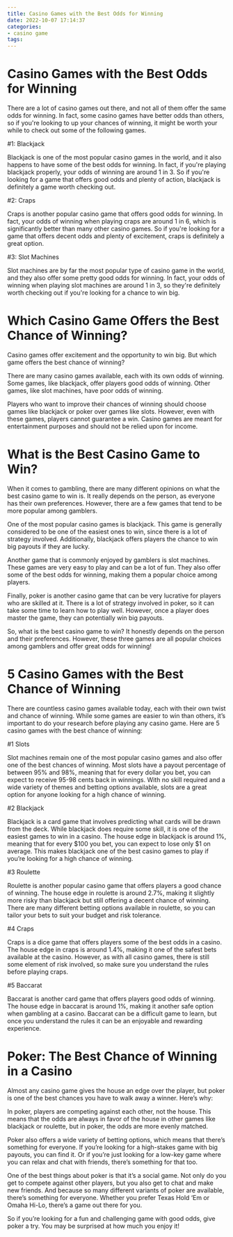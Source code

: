 ```yaml
---
title: Casino Games with the Best Odds for Winning 
date: 2022-10-07 17:14:37
categories:
- casino game
tags:
---
```



#  Casino Games with the Best Odds for Winning 

There are a lot of casino games out there, and not all of them offer the same odds for winning. In fact, some casino games have better odds than others, so if you're looking to up your chances of winning, it might be worth your while to check out some of the following games.

#1: Blackjack

Blackjack is one of the most popular casino games in the world, and it also happens to have some of the best odds for winning. In fact, if you're playing blackjack properly, your odds of winning are around 1 in 3. So if you're looking for a game that offers good odds and plenty of action, blackjack is definitely a game worth checking out.

#2: Craps

Craps is another popular casino game that offers good odds for winning. In fact, your odds of winning when playing craps are around 1 in 6, which is significantly better than many other casino games. So if you're looking for a game that offers decent odds and plenty of excitement, craps is definitely a great option.

#3: Slot Machines

Slot machines are by far the most popular type of casino game in the world, and they also offer some pretty good odds for winning. In fact, your odds of winning when playing slot machines are around 1 in 3, so they're definitely worth checking out if you're looking for a chance to win big.

#  Which Casino Game Offers the Best Chance of Winning? 

Casino games offer excitement and the opportunity to win big. But which game offers the best chance of winning?

There are many casino games available, each with its own odds of winning. Some games, like blackjack, offer players good odds of winning. Other games, like slot machines, have poor odds of winning.

Players who want to improve their chances of winning should choose games like blackjack or poker over games like slots. However, even with these games, players cannot guarantee a win. Casino games are meant for entertainment purposes and should not be relied upon for income.

#  What is the Best Casino Game to Win? 

When it comes to gambling, there are many different opinions on what the best casino game to win is. It really depends on the person, as everyone has their own preferences. However, there are a few games that tend to be more popular among gamblers.

One of the most popular casino games is blackjack. This game is generally considered to be one of the easiest ones to win, since there is a lot of strategy involved. Additionally, blackjack offers players the chance to win big payouts if they are lucky.

Another game that is commonly enjoyed by gamblers is slot machines. These games are very easy to play and can be a lot of fun. They also offer some of the best odds for winning, making them a popular choice among players.

Finally, poker is another casino game that can be very lucrative for players who are skilled at it. There is a lot of strategy involved in poker, so it can take some time to learn how to play well. However, once a player does master the game, they can potentially win big payouts.

So, what is the best casino game to win? It honestly depends on the person and their preferences. However, these three games are all popular choices among gamblers and offer great odds for winning!

#  5 Casino Games with the Best Chance of Winning 

There are countless casino games available today, each with their own twist and chance of winning. While some games are easier to win than others, it’s important to do your research before playing any casino game. Here are 5 casino games with the best chance of winning:

#1 Slots

Slot machines remain one of the most popular casino games and also offer one of the best chances of winning. Most slots have a payout percentage of between 95% and 98%, meaning that for every dollar you bet, you can expect to receive 95-98 cents back in winnings. With no skill required and a wide variety of themes and betting options available, slots are a great option for anyone looking for a high chance of winning.

#2 Blackjack

Blackjack is a card game that involves predicting what cards will be drawn from the deck. While blackjack does require some skill, it is one of the easiest games to win in a casino. The house edge in blackjack is around 1%, meaning that for every $100 you bet, you can expect to lose only $1 on average. This makes blackjack one of the best casino games to play if you’re looking for a high chance of winning.

#3 Roulette

Roulette is another popular casino game that offers players a good chance of winning. The house edge in roulette is around 2.7%, making it slightly more risky than blackjack but still offering a decent chance of winning. There are many different betting options available in roulette, so you can tailor your bets to suit your budget and risk tolerance.

#4 Craps

Craps is a dice game that offers players some of the best odds in a casino. The house edge in craps is around 1.4%, making it one of the safest bets available at the casino. However, as with all casino games, there is still some element of risk involved, so make sure you understand the rules before playing craps.

#5 Baccarat

Baccarat is another card game that offers players good odds of winning. The house edge in baccarat is around 1%, making it another safe option when gambling at a casino. Baccarat can be a difficult game to learn, but once you understand the rules it can be an enjoyable and rewarding experience.

#  Poker: The Best Chance of Winning in a Casino

Almost any casino game gives the house an edge over the player, but poker is one of the best chances you have to walk away a winner. Here’s why:

In poker, players are competing against each other, not the house. This means that the odds are always in favor of the house in other games like blackjack or roulette, but in poker, the odds are more evenly matched.

Poker also offers a wide variety of betting options, which means that there’s something for everyone. If you’re looking for a high-stakes game with big payouts, you can find it. Or if you’re just looking for a low-key game where you can relax and chat with friends, there’s something for that too.

One of the best things about poker is that it’s a social game. Not only do you get to compete against other players, but you also get to chat and make new friends. And because so many different variants of poker are available, there’s something for everyone. Whether you prefer Texas Hold ‘Em or Omaha Hi-Lo, there’s a game out there for you.

So if you’re looking for a fun and challenging game with good odds, give poker a try. You may be surprised at how much you enjoy it!